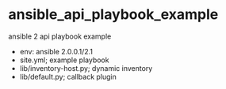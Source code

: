 # ansible_api_playbook_example
ansible 2 api playbook example

* env:  ansible 2.0.0.1/2.1
* site.yml;               example playbook
* lib/inventory-host.py;  dynamic inventory
* lib/default.py;         callback plugin


